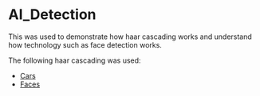 # AI_Detection

This was used to demonstrate how haar cascading works and understand how technology such as face detection works.  

The following haar cascading was used:  
* [Cars](https://github.com/andrewssobral/vehicle_detection_haarcascades/blob/master/cars.xml)  
* [Faces](https://github.com/opencv/opencv/blob/master/data/haarcascades/haarcascade_frontalface_default.xml)
